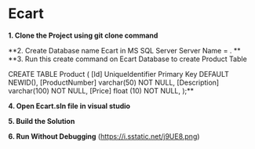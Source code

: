 # Ecart

**1. Clone the Project using git clone command**

**2. Create Database name Ecart in MS SQL Server Server Name = . **
**3. Run this create command on Ecart Database to create Product Table 

CREATE TABLE Product (
    [Id] UniqueIdentifier Primary Key DEFAULT NEWID(),
    [ProductNumber] varchar(50) NOT NULL,
    [Description] varchar(100) NOT NULL,
    [Price] float (10) NOT NULL,
);**

**4. Open Ecart.sln file in visual studio**

**5. Build the Solution**

**6. Run Without Debugging**
(https://i.sstatic.net/j9UE8.png)



